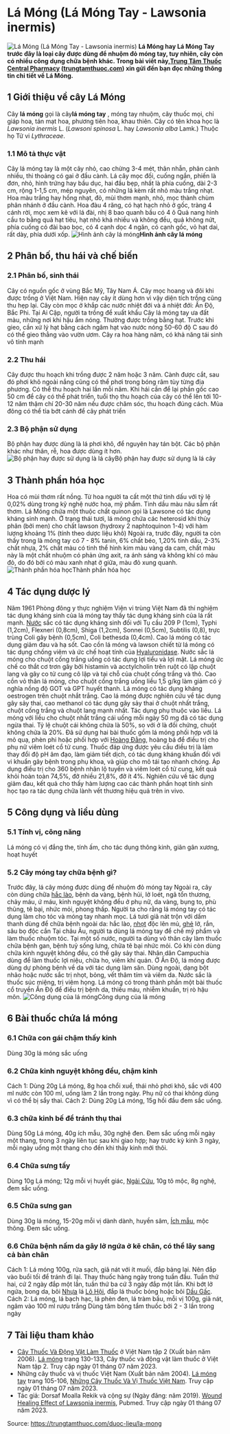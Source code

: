 # Lá Móng (Lá Móng Tay - Lawsonia inermis)

![Lá Móng \(Lá Móng Tay - Lawsonia inermis\)](https://trungtamthuoc.com/images/others/la-mong-1-4144.jpg)
**Lá Móng hay Lá Móng Tay trước đây là loại cây được dùng để nhuộm đỏ móng tay, tuy nhiên, cây còn có nhiều công dụng chữa bệnh khác. Trong bài viết này,[Trung Tâm Thuốc Central Pharmacy](https://trungtamthuoc.com/ "Trung Tâm Thuốc Central Pharmacy") ([trungtamthuoc.com](https://trungtamthuoc.com/ "trungtamthuoc.com")) xin gửi đến bạn đọc những thông tin chi tiết về Lá Móng.**
##  1 Giới thiệu về cây Lá Móng
Cây **lá móng** gọi là cây**lá móng tay** , móng tay nhuộm, cây thuốc mọi, chỉ giáp hoa, tán mạt hoa, phương tiên hoa, khau thiên. 
Cây có tên khoa học là  _Lawsonia inermis_ L. (_Lawsoni spinosa_ L. hay _Lawsonia alba_ Lamk.) 
Thuộc họ Tử vi _Lythraceae_. 
### 1.1 Mô tả thực vật
Cây lá móng tay là một cây nhỏ, cao chừng 3-4 mét, thân nhẫn, phân cành nhiều, thi thoảng có gai ở đầu cành.
Lá cây mọc đối, cuống ngắn, phiến là đơn, nhỏ, hình trứng hay bầu dục, hai đầu bẹp, nhất là phía cuống, dài 2-3 cm, rộng 1-1,5 cm, mép nguyên, có những lá kèm rất nhỏ màu trắng nhạt.
Hoa màu trắng hay hồng nhạt, đỏ, mùi thơm mạnh, nhỏ, mọc thành chùm phân nhánh ở đầu cành. Hoa đàu 4 răng, có hạt hạch nhỏ ở gốc, tràng 4 cánh rời, mọc xem kẽ với lá đài, nhị 8 bao quanh bầu có 4 ô
Quả nang hình cầu to bằng quả hạt tiêu, hạt nhỏ khá nhiều và không đều, quả không nứt, phía cuống có đài bao bọc, có 4 cạnh dọc 4 ngăn, có cạnh gốc, vỏ hạt dai, rất dày, phía dưới xốp. 
![Hình ảnh cây lá móng](https://trungtamthuoc.com/images/item/la-mong-2.jpg)**Hình ảnh cây lá móng**
##  2 Phân bố, thu hái và chế biến
### 2.1 Phân bố, sinh thái
Cây có nguồn gốc ở vùng Bắc Mỹ, Tây Nam Á.
Cây mọc hoang và đôi khi được trồng ở Việt Nam. Hiện nay cây ít dùng hơn vì vậy diện tích trồng cũng thu hẹp lại. Cây còn mọc ở khắp các nước nhiệt đới và á nhiệt đới: Ấn Độ, Bắc Phi. Tại Ai Cập, người ta trồng để xuất khẩu 
Cây lá móng tay ưa đất màu, những nơi khi hậu ẩm nóng. Thường được trồng bằng hạt. Trước khi gieo, cần xử lý hạt bằng cách ngâm hạt vào nước nóng 50-60 độ C sau đó có thể gieo thẳng vào vườn ươm.
Cây ra hoa hàng năm, có khả năng tái sinh vô tính mạnh
### 2.2 Thu hái
Cây được thu hoạch khi trồng được 2 năm hoặc 3 năm. Cành được cắt, sau đó phơi khô ngoài nắng cũng có thể phơi trong bóng râm tùy từng địa phương. Có thể thu hoạch hai lần mỗi năm. Khi hái cần để lại phần gốc cao 50 cm để cây có thể phát triển, tuổi thọ thu hoạch của cây có thể lên tới 10-12 năm thậm chí 20-30 năm nếu được chăm sóc, thu hoạch đúng cách. 
Mùa đông có thể tỉa bớt cánh để cây phát triển
### 2.3 Bộ phận sử dụng
Bộ phận hay được dùng là lá phơi khô, để nguyên hay tán bột. Các bộ phận khác như thân, rễ, hoa được dùng ít hơn. 
![Bộ phận hay được sử dụng là lá cây](https://trungtamthuoc.com/images/item/la-mong-5.jpg)Bộ phận hay được sử dụng là lá cây
##  3 Thành phần hóa học
Hoa có mùi thơm rất nồng. Từ hoa người ta cất một thứ tinh dấu với tỷ lệ 0,02% dùng trong kỹ nghệ nước hoa, mỹ phẩm. Tinh dầu màu nâu sẫm rất thơm.
Lá Móng chứa một thuộc chất quinon gọi là Lawsone có tác dụng kháng sinh mạnh. Ở trạng thái tươi, lá móng chứa các heterosid khi thủy phân (bởi men) cho chất lawson (hydroxy 2 naphtoquinon 1-4) với hàm lượng khoảng 1% (tính theo dược liệu khô)
Ngoài ra, trước đây, người ta còn thấy trong là móng tay có 7 - 8% tanin, 6% chất béo, 1,20% tinh dầu, 2-3% chất nhựa, 2% chất màu có tinh thể hình kim màu vàng da cam, chất màu này là một chất nhuộm có phản ứng axit, ra ánh sáng và không khí có màu đỏ, do đó bởi có màu xanh nhạt ở giữa, màu đỏ xung quanh. 
![Thành phần hóa học](https://trungtamthuoc.com/images/item/la-mong-3.jpg)Thành phần hóa học
##  4 Tác dụng dược lý
Năm 1961 Phòng đông y thực nghiệm Viện vi trùng Việt Nam đã thí nghiệm tác dụng kháng sinh của lá móng tay thấy tác dụng kháng sinh của lá rất mạnh. [Nước](https://trungtamthuoc.com/hoat-chat/nuoc "Nước") sắc có tác dụng kháng sinh đối với Tụ cầu 209 P (1cm), Typhi (1,2cm), Flexneri (0,8cm), Shiga (1,2cm), Sonnei (0,5cm), Subtilis (0,8), trực trùng Coli gây bệnh (0,5cm), Coli bethesda (0,4cm). 
Cao lá móng có tác dụng giảm đau và hạ sốt. Cao cồn lá móng và lawson chiết từ lá móng có tác dụng chống viêm và ức chế hoạt tính của [Hyaluronidase](https://trungtamthuoc.com/hoat-chat/hyaluronidase "Hyaluronidase"). Nước sắc lá móng cho chuột cống trắng uống có tác dụng lợi tiểu và lợi mật. 
Lá móng ức chế co thắt cơ trơn gây bởi histamin và acctylcholin trên ruột có lập chuột lang và gây co tử cung cô lập và tại chỗ của chuột cống trắng và thỏ. Cao cồn vỏ thân lá móng, cho chuột cống trắng uống liều 1,5 g/kg làm giảm có ý nghĩa nồng độ GOT và GPT huyết thanh. 
Lá móng có tác dụng kháng oestrogen trên chuột nhắt trắng. Cao lá móng được nghiên cứu về tác dụng gây sảy thai, cao methanol có tác dụng gây sảy thai ở chuột nhất trắng, chuột cống trắng và chuột lang mạnh nhất. Tác dụng phụ thuộc vào liều. Lá móng với liều cho chuột nhắt trắng cái uống mỗi ngày 50 mg đã có tác dụng ngừa thai. Tỷ lệ chuột cái không chửa là 50%, so với ở là đối chứng, chuột không chửa là 20%. 
Đã sử dụng hai bài thuốc gồm lá móng phối hợp với lá mỏ quạ, phèn phi hoặc phối hợp với [Hoàng Đằng](https://trungtamthuoc.com/hoat-chat/hoang-dang "Hoàng Đằng"), hoàng bá để điều trị cho phụ nữ viêm loét cổ tử cung. Thuốc đáp ứng được yêu cầu điều trị là làm thay đổi độ pH âm đạo, làm giảm tiết dịch, có tác dụng kháng khuẩn đối với vi khuẩn gây bệnh trong phụ khoa, và giúp cho mô tái tạo nhanh chóng. Áp dụng điều trị cho 360 bệnh nhân lộ tuyến và viêm loét cổ tử cung, kết quả khỏi hoàn toàn 74,5%, đỡ nhiều 21,8%, đỡ ít 4%. 
Nghiên cứu về tác dụng giảm đau, kết quả cho thấy hàm lượng cao các thành phần hoạt tính sinh học tạo ra tác dụng chữa lành vết thương hiệu quả trên in vivo. 
##  5 Công dụng và liều dùng 
### 5.1 Tính vị, công năng
Lá móng có vị đắng the, tính ấm, cho tác dụng thông kinh, giãn gân xương, hoạt huyết
### 5.2 Cây móng tay chữa bệnh gì?
Trước đây, lá cây móng được dùng để nhuộm đỏ móng tay
Ngoài ra, cây còn dùng chữa [hắc lào](https://trungtamthuoc.com/bai-viet/benh-hac-lao-tac-nhan-trieu-chung-va-phuong-phap-dieu-tri "hắc lào"), bệnh da vàng, bệnh hủi, lở loét, ngã tổn thương, chảy máu, ứ máu, kinh nguyệt không đều ở phụ nữ, da vàng, bụng to, phù thũng, tê bại, nhức mỏi, phong thấp.
Người ta cho rằng lá móng tay có tác dụng làm cho tóc và móng tay nhanh mọc. Lá tươi giã nát trộn với dấm thanh dùng để chữa bệnh ngoài da: hắc lào, [nhọt](https://trungtamthuoc.com/bai-viet/nhot "nhọt") độc lên mủ, [ghẻ](https://trungtamthuoc.com/bai-viet/benh-ghe "ghẻ") lở, rắn, sâu bọ độc cắn
Tại châu Âu, người ta dùng lá móng tay để chế mỹ phẩm và làm thuốc nhuộm tóc.
Tại một số nước, người ta dùng vỏ thân cây làm thuốc chữa bệnh gan, bệnh tuỷ sống lưng, chữa tê bại nhức mỏi. Có khi còn dùng chữa kinh nguyệt không đều, có thể gây sảy thai.
Nhân dân Campuchia dùng để làm thuốc lợi niệu, chữa ho, viêm khí quản. 
Ở Ấn Độ, lá móng được dùng dự phòng bệnh về da với tác dụng làm săn. Dùng ngoài, dạng bột nhão hoặc nước sắc trị nhọt, bỏng, vết thâm tím và viêm da. Nước sắc là thuốc súc miệng, trị viêm họng. Lá móng có trong thành phần một bài thuốc cổ truyền Ấn Độ để điều trị bệnh da, thiếu máu, nhiễm khuẩn, trị rò hậu môn. 
![Công dụng của lá móng](https://trungtamthuoc.com/images/item/la-mong-4.jpg)Công dụng của lá móng
##  6 Bài thuốc chứa lá móng
### 6.1 Chữa con gái chậm thấy kinh
Dùng 30g lá móng sắc uống
### 6.2 Chữa kinh nguyệt không đều, chậm kinh 
Cách 1: Dùng 20g Lá móng, 8g hoa chổi xuể, thái nhỏ phơi khô, sắc với 400 ml nước còn 100 ml, uống làm 2 lần trong ngày. Phụ nữ có thai không dùng vì có thể bị sẩy thai. 
Cách 2: Dùng 20g Lá móng, 15g hồi đầu đem sắc uống. 
### 6.3 chữa kinh bế để tránh thụ thai
Dùng 50g Lá móng, 40g ích mẫu, 30g nghệ đen. Đem sắc uống mỗi ngày một thang, trong 3 ngày liên tục sau khi giao hợp; hay trước kỳ kinh 3 ngày, mỗi ngày uống một thang cho đến khi thấy kinh mới thôi. 
### 6.4 Chữa sưng tấy
Dùng 10g Lá móng; 12g mỗi vị huyết giác, [Ngải Cứu](https://trungtamthuoc.com/hoat-chat/ngai-cuu "Ngải Cứu"), 10g tô mộc, 8g nghệ, đem sắc uống. 
### 6.5 Chữa sưng gan
Dùng 30g lá móng, 15-20g mỗi vị dành dành, huyền sâm, [Ích mẫu](https://trungtamthuoc.com/hoat-chat/ich-mau "Ích mẫu"), mộc thông. Đem sắc uống. 
### 6.6 Chữa bệnh nấm da gây lở ngứa ở kẽ chân, có thể lây sang cả bàn chân
Cách 1: Lá móng 100g, rửa sạch, giã nát với ít muối, đắp bảng lại. Nên đắp vào buổi tối để tránh đi lại. Thay thuốc hàng ngày trong tuần đầu. Tuần thứ hai, cứ 2 ngày đắp một lần, tuần thứ ba cứ 3 ngày đắp một lần. Khi bớt lở ngứa, bong da, bôi [Nhựa](https://trungtamthuoc.com/hoat-chat/nhua "Nhựa") lá [Lô Hội](https://trungtamthuoc.com/hoat-chat/lo-hoi "Lô Hội"), đắp lá thuốc bỏng hoặc bôi [Dầu Gấc](https://trungtamthuoc.com/hoat-chat/dau-gac "Dầu Gấc"). 
Cách 2: Lá móng, lá bạch hạc, lá phèn đen, lá tràm bầu, mỗi vị 100g, giã nát, ngâm vào 100 ml rượu trắng Dùng tăm bông tẩm thuốc bởi 2 - 3 lần trong ngày
##  7 Tài liệu tham khảo
  * [Cây Thuốc Và Động Vật Làm Thuốc](https://trungtamthuoc.com/bai-viet/doc-online-va-tai-mien-phi-pdf-sach-cay-thuoc-va-dong-vat-lam-thuoc-o-viet-nam "Cây Thuốc Và Động Vật Làm Thuốc") ở Việt Nam tập 2 (Xuất bản năm 2006). [Lá móng](https://trungtamthuoc.com/upload/pdf/cay-thuoc-va-dong-vat-lam-thuoc-tap-2-trungtamthuoc.com.pdf#page=128) trang 130-133, Cây thuốc và động vật làm thuốc ở Việt Nam tập 2. Truy cập ngày 01 tháng 07 năm 2023.
  * Những cây thuốc và vị thuốc Việt Nam (Xuất bản năm 2004). [Lá móng tay](https://trungtamthuoc.com/upload/pdf/nhung-cay-thuoc-va-vi-thuoc-viet-nam-trungtamthuoc.com.pdf#page=120) trang 105-106, [Những Cây Thuốc Và Vị Thuốc Việt Nam](https://trungtamthuoc.com/duoc-lieu "Những Cây Thuốc Và Vị Thuốc Việt Nam"). Truy cập ngày 01 tháng 07 năm 2023.
  * Tác giả: Dorsaf Moalla Rekik và cộng sự (Ngày đăng: năm 2019). [Wound Healing Effect of Lawsonia inermis](https://pubmed.ncbi.nlm.nih.gov/31466077/), Pubmed. Truy cập ngày 01 tháng 07 năm 2023.




Source: https://trungtamthuoc.com/duoc-lieu/la-mong